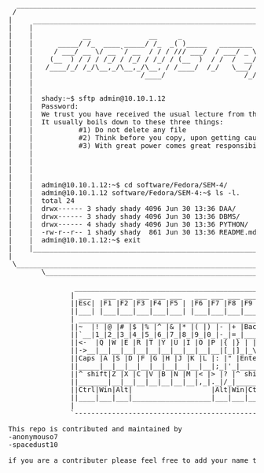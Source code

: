 <pre>      
  ____________________________________________________________________________________________________________
 /                                                                                                             \
|     _____________________________________________________________________________________________________     |
|    |                                                                                                     |    |
|    |            __              __     _                                           .---.                 |    |
|    |      _____/ /_  ____ _____/ /_  _( )_____   ________  ____  ____             /     \                |    |
|    |     / ___/ __ \/ __ `/ __  / / / /// ___/  / ___/ _ \/ __ \/ __ \            \.@-@./                |    |
|    |    (__  ) / / / /_/ / /_/ / /_/ / (__  )  / /  /  __/ /_/ / /_/ /            /`\_/`\                |    |
|    |   /____/_/ /_/\__,_/\__,_/\__, / /____/  /_/   \___/ .___/\____/ #SEM-4     //  _  \\               |    |
|    |                          /____/                   /_/                      | \     )|_              |    |
|    |                                                                           /`\_`>  <_/ \             |    |
|    |                                                                           \__/'---'\__/             |    |
|    |  shady:~$ sftp admin@10.10.1.12                                                                     |    |
|    |  Password:                                                                                          |    |
|    |  We trust you have received the usual lecture from the local System Administrator.                  |    |
|    |  It usually boils down to these three things:                                                       |    |
|    |           #1) Do not delete any file                                                                |    |
|    |           #2) Think before you copy, upon getting caught don't compromise the server.               |    |
|    |           #3) With great power comes great responsibility.                                          |    |
|    |                                                                                                     |    |
|    |                                                                                                     |    | 
|    |                                                                                                     |    |
|    |                                                                                                     |    | 
|    |  admin@10.10.1.12:~$ cd software/Fedora/SEM-4/                                                      |    |
|    |  admin@10.10.1.12 software/Fedora/SEM-4:~$ ls -l.                                                   |    |
|    |  total 24                                                                                           |    |
|    |  drwx------ 3 shady shady 4096 Jun 30 13:36 DAA/                                                    |    |
|    |  drwx------ 3 shady shady 4096 Jun 30 13:36 DBMS/                                                   |    |
|    |  drwx------ 4 shady shady 4096 Jun 30 13:36 PYTHON/                                                 |    |
|    |  -rw-r--r-- 1 shady shady  861 Jun 30 13:36 README.md                                               |    |
|    |  admin@10.10.1.12:~$ exit                                                                           |    |
|    |_____________________________________________________________________________________________________|    |
|                                                                                                               |
 \_____________________________________________________________________________________________________________/
        \______________________________________________________________________________________________/      

                _______________________________________________________________________________        
               | ___   ___ ___ ___ ___ ___   ___ ___ ___ ___ ___ ___ ___                       |
               ||Esc| |F1 |F2 |F3 |F4 |F5 | |F6 |F7 |F8 |F9 |F10|F11|F12|         artwork:     |
               ||___| |___|___|___|___|___| |___|___|___|___|___|___|___|         shady        |
               | _____________________________________________    ___________    ___________   |
               ||~  |! |@ |# |$ |% |^ |& |* |( |) |- |+ |Back |  |Ins|Hom|Pag|  |Nu|/ |* |- |  |
               ||`__|1_|2_|3_|4_|5_|6_|7_|8_|9_|0_|-_|=_|_____|  |___|___|up_|  |[ |]_|__|__|  |
               ||<-  |Q |W |E |R |T |Y |U |I |O |P |{ |} | | ||  |Del|End|pag|  |7 |8 |9 |+ |  |
               ||->__|__|__|__|__|__|__|__|__|__|__|[_|]_|_\_||  |___|___|dwn|  |__|__|__|  |  |
               ||Caps |A |S |D |F |G |H |J |K |L |: |" |Enter||                 |4 |5 |6 |+ |  |
               ||_____|__|__|__|__|__|__|__|__|__|;_|'_|_____||       ___       |__|__|__|__|  |
               ||^ shift|Z |X |C |V |B |N |M |< |> |? |^ shift|      | A |      |1 |2 |3 |E |  |
               ||_______|__|__|__|__|__|__|__|,_|._|/_|_______|   ___|_|_|___   |__|__|__|n |  |
               ||Ctrl|Win|Alt|                   |Alt|Win|Ctrl|  |<- | | |-> |  |0    |. |t |  |
               ||____|___|___|___________________|___|___|____|  |___|_V_|___|  |Ins__|__|e_|  |
               |                                                                               |
               `-------------------------------------------------------------------------------'

This repo is contributed and maintained by
-anonymouso7
-spacedust10

if you are a contributer please feel free to add your name to the list
</pre>
